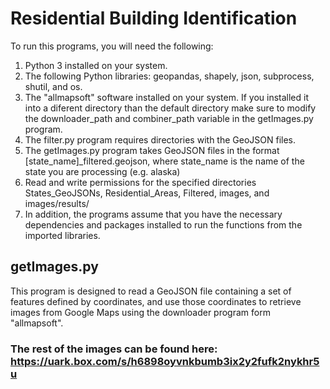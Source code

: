 # Residential Building Identification
To run this programs, you will need the following:

1. Python 3 installed on your system.
2. The following Python libraries: geopandas, shapely, json, subprocess, shutil, and os.
3. The "allmapsoft" software installed on your system. If you installed it into a diferent directory than the default directory make sure to modify the  downloader_path and combiner_path variable in the getImages.py program.
4. The filter.py program requires directories with the GeoJSON files.
5. The getImages.py program takes GeoJSON files in the format [state_name]_filtered.geojson, where state_name is the name of the state you are processing (e.g. alaska)
6. Read and write permissions for the specified directories States_GeoJSONs, Residential_Areas, Filtered, images, and images/results/
7. In addition, the programs assume that you have the necessary dependencies and packages installed to run the functions from the imported libraries.
## getImages.py
This program is designed to read a GeoJSON file containing a set of features defined by coordinates, and use those coordinates to retrieve images from Google Maps using the downloader program form "allmapsoft". 
  ### The rest of the images can be found here: https://uark.box.com/s/h6898oyvnkbumb3ix2y2fufk2nykhr5u
